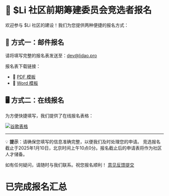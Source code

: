 # 🌟 $Li 社区前期筹建委员会竞选者报名

欢迎参与 $Li 社区的建设！我们为您提供两种便捷的报名方式：

## 📧 方式一：邮件报名

请将填写完整的报名表发送至：[dev@lidao.pro](mailto:dev@lidao.pro)

报名表下载链接：
- 📄 [PDF 模板](https://raw.githubusercontent.com/Li-DAO-Dev/preparation-committee-election/main/%E6%8A%A5%E5%90%8D%E8%A1%A8.pdf)
- 📝 [Word 模板](https://raw.githubusercontent.com/Li-DAO-Dev/preparation-committee-election/main/%E6%8A%A5%E5%90%8D%E8%A1%A8.docx)

## 🖥️ 方式二：在线报名

为方便快捷填写，我们提供了在线报名表格：

[![谷歌表格](https://img.shields.io/badge/谷歌表格-在线报名-blue?style=for-the-badge&logo=google-forms)](https://forms.gle/mPiKsvrmFJFrZMHJA)

---

💡 **提示**：请确保您填写的信息准确完整，以便我们及时处理您的申请。 
竞选报名截止于2025年1月10日，北京时间上午10点0分。报名截止后的申请表将作为社区人才储备。

如有任何疑问，请随时与我们联系。祝您报名顺利！
[意见反馈提交](https://github.com/Li-DAO-Dev/preparation-committee-election/issues/1)

# 已完成报名汇总
